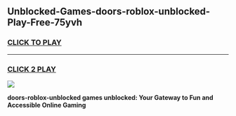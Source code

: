 
## Unblocked-Games-doors-roblox-unblocked-Play-Free-75yvh
<h3>
<a href="https://premium76.site?title=doors-roblox-unblocked&ref=12A">CLICK TO PLAY</a></h3>
<hr>

<h3>
<a href="https://premium76.site?title=doors-roblox-unblocked&ref=12A">CLICK 2 PLAY</a>
  
</h3>

<a href="https://premium76.site?title=doors-roblox-unblocked&ref=12A"><img src="https://clearcache.store/games.png"></a>


**doors-roblox-unblocked games unblocked: Your Gateway to Fun and Accessible Online Gaming**
